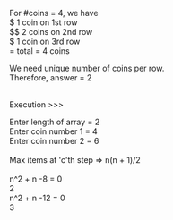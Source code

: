For #coins = 4, we have<br>
$  1 coin on 1st row<br>
$$ 2 coins on 2nd row<br>
$  1 coin on 3rd row<br> = total = 4 coins <br>

We need unique number of coins per row.<br>
Therefore, answer = 2<br><br>

Execution >>> 

Enter length of array = 2<br>
Enter coin number 1 = 4<br>
Enter coin number 2 = 6<br><br>
Max items at 'c'th step => n(n + 1)/2<br><br>
n^2 + n -8 = 0<br>
2<br>
n^2 + n -12 = 0<br>
3<br>
